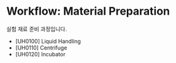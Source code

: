 # Workflow: Material Preparation

실험 재료 준비 과정입니다.

- [UH0100] Liquid Handling
- [UH0110] Centrifuge
- [UH0120] Incubator